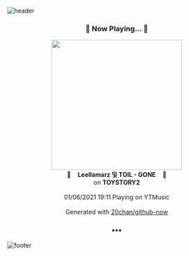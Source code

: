 ![header](https://capsule-render.vercel.app/api?type=wave&height=170&section=header&text=Hi.%20I'm%20SHIFT&fontColor=090707&fontAlignX=45&fontAlignY=65&fontSize=100)

<h3 align="center">🎵 Now Playing... 🎵</h3>
<p align="center">
  <a href="https://music.youtube.com/channel/UCoV8L_tyJqZoRh51f-2ylhQ">
    <img width="300" src="https://lh3.googleusercontent.com/LwcaDfp5oit0Zm83Mn4omWR6ynGjHojyQLyq_RLN3qwwZwMf21N8BTOQT_khHLRvQJN6yFvAWOAwBSU">
  </a>
  <br>
  🎵&nbsp&nbsp&nbsp <b>Leellamarz 및 TOIL - GONE</b> &nbsp&nbsp&nbsp🎵
  <br>
  on <b>TOYSTORY2</b>
  
  <br />
  <br />
  01/06/2021 19:11 Playing on YTMusic
  <br />
  <br />
  Generated with <a href="https://github.com/20chan/github-now">20chan/github-now</a>
</p>

<h3 align="center">•••</h3>

![footer](https://capsule-render.vercel.app/api?type=wave&height=150&section=footer)
